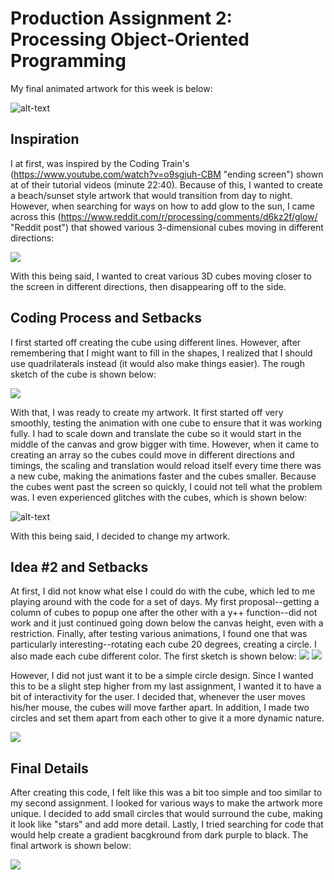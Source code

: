 # Production Assignment 2: Processing Object-Oriented Programming

My final animated artwork for this week is below:

![alt-text](images/finalsketch.gif)

## Inspiration
I at first, was inspired by the Coding Train's (https://www.youtube.com/watch?v=o9sgjuh-CBM "ending screen") shown at of their tutorial videos (minute 22:40). Because of this, I wanted to create a beach/sunset style artwork that would transition from day to night. However, when searching for ways on how to add glow to the sun, I came across this (https://www.reddit.com/r/processing/comments/d6kz2f/glow/ "Reddit post") that showed various 3-dimensional cubes moving in different directions:

![](images/reddit.png)

With this being said, I wanted to creat various 3D cubes moving closer to the screen in different directions, then disappearing off to the side.

## Coding Process and Setbacks
I first started off creating the cube using different lines. However, after remembering that I might want to fill in the shapes, I realized that I should use quadrilaterals instead (it would also make things easier). The rough sketch of the cube is shown below:

![](images/roughcube.png)

With that, I was ready to create my artwork. It first started off very smoothly, testing the animation with one cube to ensure that it was working fully. I had to scale down and translate the cube so it would start in the middle of the canvas and grow bigger with time. However, when it came to creating an array so the cubes could move in different directions and timings, the scaling and translation would reload itself every time there was a new cube, making the animations faster and the cubes smaller. Because the cubes went past the screen so quickly, I could not tell what the problem was. I even experienced glitches with the cubes, which is shown below:

![alt-text](images/glitch.gif)

With this being said, I decided to change my artwork.

## Idea #2 and Setbacks
At first, I did not know what else I could do with the cube, which led to me playing around with the code for a set of days. My first proposal--getting a column of cubes to popup one after the other with a y++ function--did not work and it just continued going down below the canvas height, even with a restriction. Finally, after testing various animations, I found one that was particularly interesting--rotating each cube 20 degrees, creating a circle. I also made each cube different color. The first sketch is shown below:
![](images/onecube.png)
![](images/flowercube.png)

However, I did not just want it to be a simple circle design. Since I wanted this to be a slight step higher from my last assignment, I wanted it to have a bit of interactivity for the user. I decided that, whenever the user moves his/her mouse, the cubes will move farther apart. In addition, I made two circles and set them apart from each other to give it a more dynamic nature.

![](images/twocubes.png)

## Final Details
After creating this code, I felt like this was a bit too simple and too similar to my second assignment. I looked for various ways to make the artwork more unique. I decided to add small circles that would surround the cube, making it look like "stars" and add more detail. Lastly, I tried searching for code that would help create a gradient bacgkround from dark purple to black. The final artwork is shown below:

![](images/finalsketch.png)

